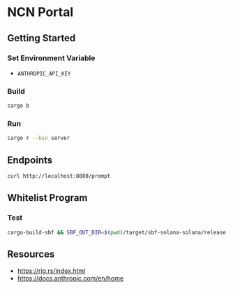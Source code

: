 # NCN Portal

## Getting Started

### Set Environment Variable

- `ANTHROPIC_API_KEY`

### Build

```bash
cargo b
```

### Run

```bash
cargo r --bin server
```

## Endpoints

```bash
curl http://localhost:8080/prompt
```

## Whitelist Program

### Test

```bash
cargo-build-sbf && SBF_OUT_DIR=$(pwd)/target/sbf-solana-solana/release cargo nextest run --all-features
```

## Resources
- https://rig.rs/index.html
- https://docs.anthropic.com/en/home

